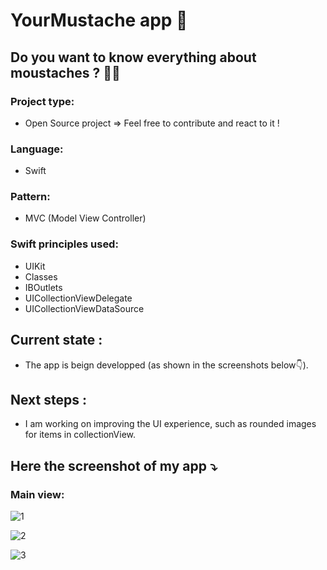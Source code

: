 #  YourMustache app 🥸

## Do you want to know everything about moustaches ? 👨🏻

### Project type:
- Open Source project => Feel free to contribute and react to it !

### Language:
- Swift

### Pattern:
- MVC (Model View Controller)

### Swift principles used:
- UIKit
- Classes
- IBOutlets
- UICollectionViewDelegate
- UICollectionViewDataSource

## Current state :
- The app is beign developped (as shown in the screenshots below👇).

## Next steps :
- I am working on improving the UI experience, such as rounded images for items in collectionView.

## Here the screenshot of my app ⤵️

### Main view:

![1](https://user-images.githubusercontent.com/61510923/231582226-69291960-767a-471d-b062-4e65b629ae5a.png)

![2](https://user-images.githubusercontent.com/61510923/231582255-1d836563-4916-4f18-a9ed-87dcb218a8da.png)

![3](https://user-images.githubusercontent.com/61510923/231582279-39904bc6-2282-4fe6-ac2c-dd246dde4bc0.png)
